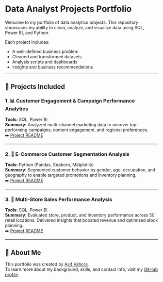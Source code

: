 # Data Analyst Projects Portfolio

Welcome to my portfolio of data analytics projects. This repository showcases my ability to clean, analyze, and visualize data using SQL, Power BI, and Python.

Each project includes:
- A well-defined business problem
- Cleaned and transformed datasets
- Analysis scripts and dashboards
- Insights and business recommendations

---

## 📁 Projects Included

### 1. 📊 Customer Engagement & Campaign Performance Analytics
**Tools:** SQL, Power BI  
**Summary:** Analyzed multi-channel marketing data to uncover top-performing campaigns, content engagement, and regional preferences.  
➡️ [Project README](./Customer_Engagement_Campaign_Performance_Analytics/README.md)

---

### 2. 🛒 E-Commerce Customer Segmentation Analysis
**Tools:** Python (Pandas, Seaborn, Matplotlib)  
**Summary:** Segmented customer behavior by gender, age, occupation, and geography to enable targeted promotions and inventory planning.  
➡️ [Project README](./E-Commerce_Customer_Segmentation_Analysis/README.md)

---

### 3. 🧸 Multi-Store Sales Performance Analysis
**Tools:** SQL, Power BI  
**Summary:** Evaluated store, product, and inventory performance across 50 retail locations. Delivered insights that boosted revenue and optimized stock planning.  
➡️ [Project README](./Multi_Store_Sales_Analysis/README.md)

---

## 👋 About Me

This portfolio was created by [Asif Vahora](https://github.com/av3011).  
To learn more about my background, skills, and contact info, visit my [GitHub profile](https://github.com/av3011).
